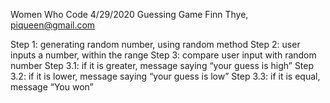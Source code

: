 Women Who Code 4/29/2020 Guessing Game
Finn Thye, piqueen@gmail.com

Step 1: generating random number, using random method
Step 2: user inputs a number, within the range
Step 3: compare user input with random number
Step 3.1: if it is greater, message saying “your guess is high”
Step 3.2: if it is lower, message saying “your guess is low”
Step 3.3: if it is equal, message “You won”
